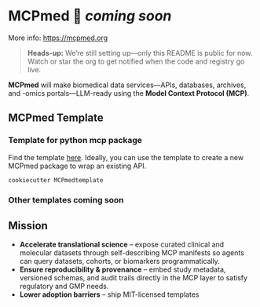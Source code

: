 # MCPmed 🚧 *coming soon*

More info: https://mcpmed.org

> **Heads-up:** We’re still setting up—only this README is public for now. Watch or star the org to get notified when the code and registry go live.

**MCPmed** will make biomedical data services—APIs, databases, archives, and -omics portals—LLM-ready using the **Model Context Protocol (MCP)**.

## MCPmed Template

### Template for python mcp package
Find the template [here](https://github.com/MCPmed/Cookiecutter-MCPmed).
Ideally, you can use the template to create a new MCPmed package to wrap an existing API.
```bash
cookiecutter MCPmedtemplate
```

### Other templates coming soon



## Mission

* **Accelerate translational science** – expose curated clinical and molecular datasets through self-describing MCP manifests so agents can query datasets, cohorts, or biomarkers programmatically.  
* **Ensure reproducibility & provenance** – embed study metadata, versioned schemas, and audit trails directly in the MCP layer to satisfy regulatory and GMP needs.  
* **Lower adoption barriers** – ship MIT-licensed templates
